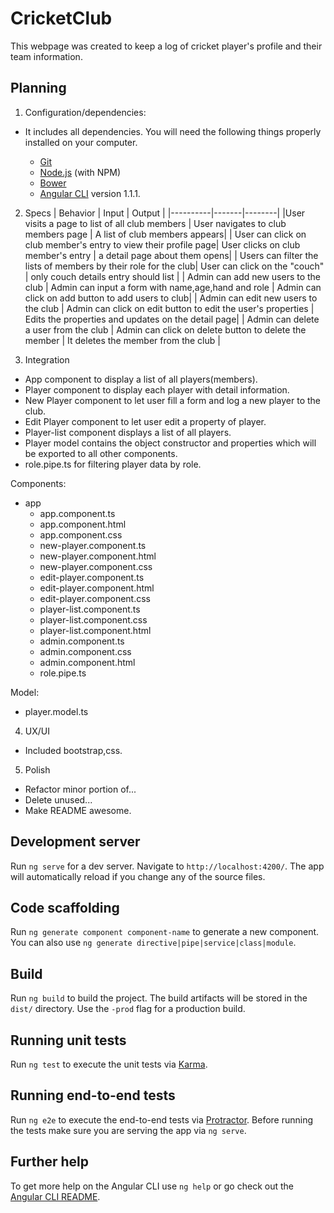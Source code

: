 # CricketClub

  This webpage was created to keep a log of cricket player's profile and their team information.

## Planning

1. Configuration/dependencies:
  * It includes all dependencies.
    You will need the following things properly installed on your computer.

    * [Git](https://git-scm.com/)
    * [Node.js](https://nodejs.org/) (with NPM)
    * [Bower](https://bower.io/)
    * [Angular CLI](https://github.com/angular/angular-cli) version 1.1.1.

2. Specs
| Behavior | Input | Output |
|----------|-------|--------|
|User visits a page to list of all club members | User navigates to club members page | A list of club members appears|
| User can click on club member's entry to view their profile page| User clicks on club member's entry | a detail page about them opens|
| Users can filter the lists of members by their role for the club| User can click on the "couch" | only couch details entry should list |
| Admin can add new users to the club | Admin can input a form with name,age,hand and role | Admin can click on add button to add users to club|
| Admin can edit new users to the club | Admin can click on edit button to edit the user's properties | Edits the properties and updates on the detail page|
| Admin can delete a user from the club | Admin can click on delete button to delete the member | It deletes the member from the club |

3. Integration
* App component to display a list of all players(members).
* Player component to display each player with detail information.
* New Player component to let user fill a form and log a new player to the club.
* Edit Player component to let user edit a property of player.
* Player-list component displays a list of all players.
* Player model contains the object constructor and properties which will be exported to all other components.
* role.pipe.ts for filtering player data by role.


Components:
* app
  - app.component.ts
  - app.component.html
  - app.component.css
  - new-player.component.ts
  - new-player.component.html
  - new-player.component.css
  - edit-player.component.ts
  - edit-player.component.html
  - edit-player.component.css
  - player-list.component.ts
  - player-list.component.css
  - player-list.component.html
  - admin.component.ts
  - admin.component.css
  - admin.component.html
  - role.pipe.ts


Model:
  * player.model.ts


4. UX/UI
  * Included bootstrap,css.

5. Polish
  * Refactor minor portion of...
  * Delete unused...
  * Make README awesome.

## Development server

Run `ng serve` for a dev server. Navigate to `http://localhost:4200/`. The app will automatically reload if you change any of the source files.

## Code scaffolding

Run `ng generate component component-name` to generate a new component. You can also use `ng generate directive|pipe|service|class|module`.

## Build

Run `ng build` to build the project. The build artifacts will be stored in the `dist/` directory. Use the `-prod` flag for a production build.

## Running unit tests

Run `ng test` to execute the unit tests via [Karma](https://karma-runner.github.io).

## Running end-to-end tests

Run `ng e2e` to execute the end-to-end tests via [Protractor](http://www.protractortest.org/).
Before running the tests make sure you are serving the app via `ng serve`.

## Further help

To get more help on the Angular CLI use `ng help` or go check out the [Angular CLI README](https://github.com/angular/angular-cli/blob/master/README.md).
